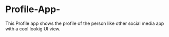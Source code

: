 # Profile-App-
This Profile app shows the profile of the person like other social media app with a cool lookig UI view.
